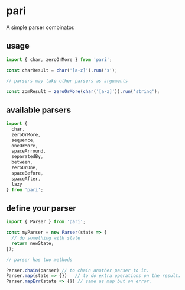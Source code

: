 # pari

A simple parser combinator.

## usage

```js
import { char, zeroOrMore } from 'pari';

const charResult = char('[a-z]').run('s');

// parsers may take other parsers as arguments

const zomResult = zeroOrMore(char('[a-z]')).run('string');

```

## available parsers

```js
import {
  char,
  zeroOrMore,
  sequence,
  oneOrMore,
  spaceArround,
  separatedBy,
  between,
  zeroOrOne,
  spaceBefore,
  spaceAfter,
  lazy
} from 'pari';

```

## define your parser

```js
import { Parser } from 'pari';

const myParser = new Parser(state => {
  // do something with state
  return newState;
});

// parser has two methods

Parser.chain(parser) // to chain another parser to it.
Parser.map(state => {})   // to do extra operations on the result.
Parser.mapErr(state => {}) // same as map but on error.

```
